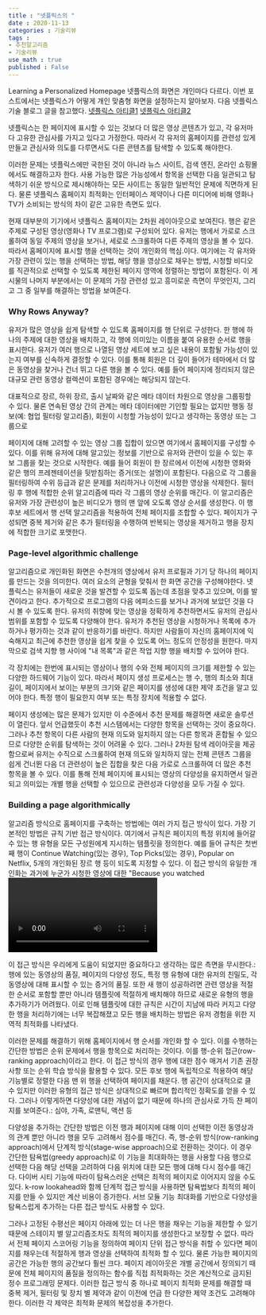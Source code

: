```yaml
---
title : "넷플릭스의 "
date : 2020-11-13
categories : 기술리뷰
tags :
- 추천알고리즘
- 기술리뷰
use_math : true
published : False
---
```

Learning a Personalized Homepage
넷플릭스의 화면은 개인마다 다르다. 이번 포스트에서는 넷플릭스가 어떻게 개인 맞춤형 화면을 설정하는지 알아보자. 다음 넷플릭스 기술 블로그 글을 참고했다.
[넷플릭스 아티클1](https://netflixtechblog.com/learning-a-personalized-homepage-aa8ec670359a)
[넷플릭스 아티클2](https://netflixtechblog.com/to-be-continued-helping-you-find-shows-to-continue-watching-on-7c0d8ee4dab6)

넷플릭스는 한 페이지에 표시할 수 있는 것보다 더 많은 영상 콘텐츠가 있고, 각 유저마다 고유한 관심사를 가지고 있다고 가정한다. 따라서 각 유저의 홈페이지를 관련성 있게 만들고 관심사와 의도를 다루면서도 다른 콘텐츠를 탐색할 수 있도록 해야한다.

이러한 문제는 넷플릭스에만 국한된 것이 아니라 뉴스 사이트, 검색 엔진, 온라인 쇼핑몰에서도 해결하고자 한다. 사용 가능한 많은 가능성에서 항목을 선택한 다음 일관되고 탐색하기 쉬운 방식으로 제시해야하는 모든 사이트는 동일한 일반적인 문제에 직면하게 된다. 물론 넷플릭스 홈페이지 최적화는 인터페이스 제약이나 다른 미디어에 비해 영화나 TV가 소비되는 방식의 차이 같은 고유한 측면도 있다.

현재 대부분의 기기에서 넷플릭스 홈페이지는 2차원 레이아웃으로 보여진다. 행은 같은 주제로 구성된 영상(영화나 TV 프로그램)로 구성되어 있다. 유저는 행에서 가로로 스크롤하여 동일 주제의 영상을 보거나, 세로로 스크롤하여 다른 주제의 영상을 볼 수 있다. 따라서 홈페이지에 표시할 행을 선택하는 것이 개인화의 핵심.이다. 여기에는 각 유저와 가장 관련이 있는 행을 선택하는 방법, 해당 행을 영상으로 채우는 방법, 시청할 비디오를 직관적으로 선택할 수 있도록 제한된 페이지 영역에 정렬하는 방법이 포함된다. 이 게시물의 나머지 부분에서는 이 문제의 가장 관련성 있고 흥미로운 측면이 무엇인지, 그리고 그 중 일부를 해결하는 방법을 보여준다.

### Why Rows Anyway?
유저가 많은 영상을 쉽게 탐색할 수 있도록 홈페이지를 행 단위로 구성한다. 한 행에 하나의 주제에 대한 영상을 배치하고, 각 행에 의미있는 이름을 붙여 유용한 순서로 행을 표시한다. 유저가 여러 행으로 나열된 영상 세트에 보고 싶은 내용이 포함될 가능성이 있는지 여부를 신속하게 결정할 수 있다. 이를 통해 회원은 더 깊이 들어가 테마에서 더 많은 동영상을 찾거나 건너 뛰고 다른 행을 볼 수 있다. 예를 들어 페이지에 정리되지 않은 대규모 관련 동영상 컬렉션이 포함된 경우에는 해당되지 않는다.

대표적으로 장르, 하위 장르, 출시 날짜와 같은 메타 데이터 차원으로 영상을 그룹핑할 수 있다. 물론 연속된 영상 간의 관계는 메타 데이터에만 기인할 필요는 없지만 행동 정보(예: 협업 필터링 알고리즘), 회원이 시청할 가능성이 있다고 생각하는 동영상 또는 그룹으로 

페이지에 대해 고려할 수 있는 영상 그룹 집합이 있으면 여기에서 홈페이지를 구성할 수 있다. 이를 위해 유저에 대해 알고있는 정보를 기반으로 유저와 관련이 있을 수 있는 후보 그룹을 찾는 것으로 시작한다. 예를 들어 회원이 한 장르에서 이전에 시청한 영화와 같은 행의 프레젠테이션을 뒷받침하는 증거(또는 설명)이 포함된다. 다음으로 각 그룹을 필터링하여 수위 등급과 같은 문제를 처리하거나 이전에 시청한 영상을 삭제한다. 필터링 후 행에 적합한 순위 알고리즘에 따라 각 그룹의 영상 순위를 매긴다. 이 알고리즘은 유저와 가장 관련성이 높은 비디오가 행의 맨 앞에 오도록 영상 순서를 생성한다. 이 행 후보 세트에서 행 선택 알고리즘을 적용하여 전체 페이지를 조합할 수 있다. 페이지가 구성되면 중복 제거와 같은 추가 필터링을 수행하여 반복되는 영상을 제거하고 행을 장치에 적합한 크기로 포맷한다.

### Page-level algorithmic challenge
알고리즘으로 개인화된 화면은 수천개의 영상에서 유저 프로필과 기기 당 하나의 페이지를 만드는 것을 의미한다. 여러 요소의 균형을 맞춰서 한 화면 공간을 구성해야한다. 넷플릭스는 유저들이 새로운 것을 발견할 수 있도록 돕는데 초점을 맞추고 있으며, 이를 발견이라고 한다. 추가적으로 프로그램의 다음 에피소드를 보거나 과거에 보았던 것을 다시 볼 수 있도록 한다. 유저의 취향에 맞는 영상을 정확하게 추천하면서도 유저의 관심사 범위를 포함할 수 있도록 다양해야 한다. 유저가 추천된 영상을 시청하거나 목록에 추가하거나 평가하는 것과 같이 반응하기를 바란다. 하지만 사람들이 자신의 홈페이지에 익숙해지고 최근에 추천한 영상을 쉽게 찾을 수 있도록 어느 정도의 안정성을 원한다. 마지막으로 검색 지향 행 사이에 "내 목록"과 같은 작업 지향 행을 배치할 수 있어야 한다.

각 장치에는 한번에 표시되는 영상이나 행의 수와 전체 페이지의 크기를 제한할 수 있는 다양한 하드웨어 기능이 있다. 따라서 페이지 생성 프로세스는 행 수, 행의 최소와 최대 길이, 페이지에서 보이는 부분의 크기와 같은 페이지를 생성에 대한 제약 조건을 알고 있어야 한다. 특정 행이 필요한지 여부 또는 특정 장치에 적용할 수 없다.

페이지 생성에는 많은 문제가 있지만 이 수준에서 추천 문제를 해결하면 새로운 솔루션이 열린다. 앞서 언급했듯이 추천 시스템에서는 다양한 항목을 선택하는 것이 중요하다. 그러나 추천 항목이 다른 사람의 현재 의도와 일치하지 않는 다른 항목과 혼합될 수 있으므로 다양한 순위를 탐색하는 것이 어려울 수 있다. 그러나 2차원 탐색 레이아웃을 제공함으로써 유저는 수직으로 스크롤하여 현재 의도와 일치하지 않는 전체 콘텐츠 그룹을 쉽게 건너뛴 다음 더 관련성이 높은 집합을 찾은 다음 가로로 스크롤하여 더 많은 추천 항목을 볼 수 있다. 이를 통해 전체 페이지에 표시되는 영상의 다양성을 유지하면서 일관되고 의미있는 개별 행을 선택할 수 있으므로 관련성과 다양성을 모두 가질 수 있다.

### Building a page algorithmically
알고리즘 방식으로 홈페이지를 구축하는 방법에는 여러 가지 접근 방식이 있다. 가장 기본적인 방법은 규칙 기반 접근 방식이다. 여기에서 규칙은 페이지의 특정 위치에 들어갈 수 있는 행 유형을 모든 구성원에게 지시하는 템플릿을 정의한다. 예를 들어 규칙은 첫번째 행이 Continue Watching(있는 경우), Top Picks(있는 경우), Popular on Netflix, 5개의 개인화된 장르 행 등이 되도록 지정할 수 있다. 이 접근 방식의 유일한 개인화는 과거에 누군가 시청한 영상에 대한 "Because you watched <video>" 행을 포함하고 알려진 장르 선호도를 기반으로 하는 장르 행을 포함하는 등 개인화된 방식으로 후보 행을 선택한다. 각 유형 내에서 특정 행을 선택하기 위해 간단한 휴리스틱과 샘플링이 사용되었다. 모든 유저에 대해 행을 배치할 위치를 이해하기 위해 A/B 테스트를 사용하여 이 템플릿을 발전시켰다.

이 접근 방식은 우리에게 도움이 되었지만 중요하다고 생각하는 많은 측면을 무시한다.: 행에 있는 동영상의 품질, 페이지의 다양성 정도, 특정 행 유형에 대한 유저의 친밀도, 각 동영상에 대해 표시할 수 있는 증거의 품질. 또한 새 행이 성공하려면 관련 영상을 적절한 순서로 포함할 뿐만 아니라 템플릿에 적절하게 배치해야 하므로 새로운 유형의 행을 추가하기가 어려웠다. 이로 인해 템플릿에 대한 규칙은 시간이 지남에 따라 커지고 다양한 행을 처리하기에는 너무 복잡해졌고 모든 행을 배치하는 방법은 유저 경험을 위한 지역적 최적화를 나타냈다.

이러한 문제를 해결하기 위해 홈페이지에서 행 순서를 개인화 할 수 있다. 이를 수행하는 간단한 방법은 순위 문제에서 행을 항목으로 처리하는 것이다. 이를 행-순위 접근(row-ranking approach)이라고 한다. 이 접근 방식의 경우 행에 대한 점수 매겨서 기존 권장 사항 또는 순위 학습 방식을 활용할 수 있다. 모든 후보 행에 독립적으로 적용하여 해당 기능별로 정렬한 다음 맨 위 행을 선택하여 페이지를 채운다. 행 공간이 상대적으로 클 수 있지만 이러한 유형의 접근 방식은 상대적으로 빠르며 합리적인 정확도를 얻을 수 있다. 그러나 이렇게하면 다양성에 대한 개념이 없기 때문에 하나의 관심사로 가득 찬 페이지를 보여준다.: 심야, 가족, 로맨틱, 액션 등

다양성을 추가하는 간단한 방법은 이전 행과 페이지에 대해 이미 선택한 이전 동영상과의 관계 뿐만 아니라 행을 모두 고려해서 점수를 매긴다. 즉, 행-순위 방식(row-ranking approach)에서 단계적 방식(stage-wise approach)으로 전환하는 것이다. 이 경우 간단한 탐욕법(greedy approach)로 이 기능을 최대화하는 행을 사용할 다음 행으로 선택한 다음 해당 선택을 고려하여 다음 위치에 대한 모든 행에 대해 다시 점수를 매긴다. 다이버 시티 기능에 따라이 탐욕스러운 선택은 최적의 페이지로 이어지지 않을 수도 있다. k-row lookahead와 함께 단계적 접근 방식을 사용하면 탐욕법보다 최적의 페이지를 만들 수 있지만 계산 비용이 증가한다. 서브 모듈 기능 최대화를 기반으로 다양성을 탐욕스럽게 추가하는 다른 접근 방식도 사용할 수 있다.

그러나 고정된 수평선은 페이지 아래에 있는 더 나은 행을 채우는 기능을 제한할 수 있기 때문에 스테이지 별 알고리즘조차도 최적의 페이지를 생성한다고 보장할 수 없다. 따라서 전체 페이지 스코어링 기능을 정의하여 페이지 단위 접근 방식을 취할 수 있다면 페이지를 채우는데 적절하게 행과 영상을 선택하여 최적화 할 수 있다. 물론 가능한 페이지의 공간은 가능한 행의 공간보다 훨씬 크다. 페이지 레이아웃은 개별 공간에서 정의되기 때문에 전체 페이지의 품질을 정의하는 함수를 직접 최적화하는 것은 계산적으로 금지된 정수 프로그래밍 문제다.
이러한 접근 방식 중 하나로 페이지 최적화 문제를 해결할 때 중복 제거, 필터링 및 장치 별 제약과 같이 이전에 언급 한 다양한 제약 조건도 고려해야한다. 이러한 각 제약은 최적화 문제의 복잡성을 추가한다.

